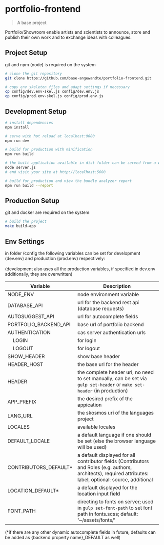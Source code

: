 # portfolio-frontend

> A base project

Portfolio/Showroom enable artists and scientists to announce, store and publish their own work and to exchange ideas with colleagues.

## Project Setup

git and npm (node) is required on the system

``` bash
# clone the git repository
git clone https://github.com/base-angewandte/portfolio-frontend.git

# copy env skeleton files and adapt settings if necessary
cp config/dev.env-skel.js config/dev.env.js
cp config/prod.env-skel.js config/prod.env.js

```

## Development Setup

```bash
# install dependencies
npm install

# serve with hot reload at localhost:8080
npm run dev

# build for production with minification
npm run build

# the built application available in dist folder can be served from a webserver or to test, run:
node server.js
# and visit your site at http://localhost:5000

# build for production and view the bundle analyzer report
npm run build --report

```

## Production Setup

git and docker are required on the system

``` bash
# build the project
make build-app

```

## Env Settings

in folder /config the following variables can be set for development (dev.env) and production (prod.env) respectively:
<br>
<br>
(development also uses all the production variables, if specified in dev.env additionally, they are overwritten)

| Variable              | Description                                                                                                                                                 |
|-----------------------|-------------------------------------------------------------------------------------------------------------------------------------------------------------|
| NODE_ENV              | node environment variable                                                                                                                                   |
| DATABASE_API          | url for the backend rest api (database requests)                                                                                                            |
| AUTOSUGGEST_API       | url for autocomplete fields                                                                                                                                 |
| PORTFOLIO_BACKEND_API | base url of portfolio backend                                                                                                                               |
| AUTHENTICATION        | cas server authentication urls                                                                                                                              |
|     &nbsp;&nbsp;&nbsp;&nbsp;LOGIN             | for login                                                                                                                                                   |
|     &nbsp;&nbsp;&nbsp;&nbsp;LOGOUT            | for logout                                                                                                                                                  |
| SHOW_HEADER           | show base header                                                                                                                                                            |
| HEADER_HOST           | the base url for the header                                                                                                                                 |
| HEADER                | the complete header url, no need to set manually, can be set via `gulp set-header` or `make set-header` (in production)                                                         |
| APP_PREFIX            | the desired prefix of the appication                                                                                                                        |
| LANG_URL              | the skosmos uri of the languages project                                                                                                                    |
| LOCALES               | available locales                                                                                                                                           |
| DEFAULT_LOCALE        | a default language if one should be set (else the browser language will be used)                                                                            |
| CONTRIBUTORS_DEFAULT*  | a default displayed for all contributor fields (Contributors and Roles (e.g. authors, architects), required attributes: label, optional: source, additional |
| LOCATION_DEFAULT*      | a default displayed for the location input field                                                                                                            |
| FONT_PATH              | directing to fonts on server; used in `gulp set-font-path` to set font path in fonts.scss; default: '~/assets/fonts/'|

(*if there are any other dynamic autocomplete fields in future, defaults can be added as {backend property name}_DEFAULT as well)

